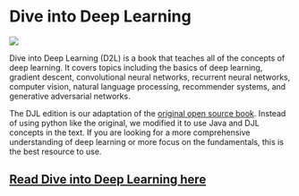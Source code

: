# Dive into Deep Learning

![](https://d2l.djl.ai/_images/front.png)

Dive into Deep Learning (D2L) is a book that teaches all of the concepts of deep learning. It covers topics including the basics of deep learning, gradient descent, convolutional neural networks, recurrent neural networks, computer vision, natural language processing, recommender systems, and generative adversarial networks.

The DJL edition is our adaptation of the [original open source book](http://d2l.ai/). Instead of using python like the original, we modified it to use Java and DJL concepts in the text. If you are looking for a more comprehensive understanding of deep learning or more focus on the fundamentals, this is the best resource to use.

## [Read Dive into Deep Learning here](https://d2l.djl.ai/)

